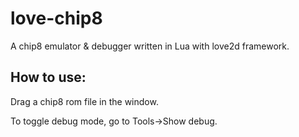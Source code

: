 # love-chip8
A chip8 emulator & debugger written in Lua with love2d framework.

## How to use:
Drag a chip8 rom file in the window.

To toggle debug mode, go to Tools->Show debug.
